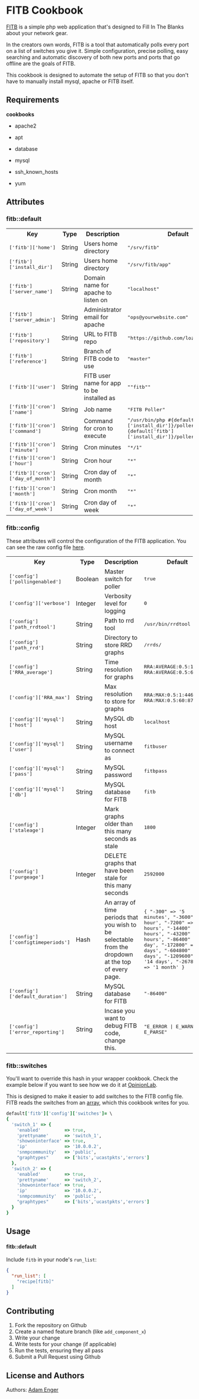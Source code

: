 FITB Cookbook
=============

[FITB](https://github.com/lozzd/FITB) is a simple php web application that's designed to Fill In The Blanks about your network gear. 

In the creators own words, FITB is a tool that automatically polls every port on a list of switches you give it. Simple configuration, precise polling, easy searching and automatic discovery of both new ports and ports that go offline are the goals of FITB.

This cookbook is designed to automate the setup of FITB so that you don't have to manually install mysql, apache or FITB itself.

Requirements
------------

**cookbooks**

* apache2

* apt

* database

* mysql

* ssh_known_hosts

* yum 

Attributes
----------
### fitb::default
<table>
  <tr>
    <th>Key</th>
    <th>Type</th>
    <th>Description</th>
    <th>Default</th>
  </tr>
  <tr>
    <td><tt>['fitb']['home']</tt></td>
    <td>String</td>
    <td>Users home directory</td>
    <td><tt>"/srv/fitb"</tt></td>
  </tr>
  <tr>
    <td><tt>['fitb']['install_dir']</tt></td>
    <td>String</td>
    <td>Users home directory</td>
    <td><tt>"/srv/fitb/app"</tt></td>
  </tr>
  <tr>
    <td><tt>['fitb']['server_name']</tt></td>
    <td>String</td>
    <td>Domain name for apache to listen on</td>
    <td><tt>"localhost"</tt></td>
  </tr>
  <tr>
    <td><tt>['fitb']['server_admin']</tt></td>
    <td>String</td>
    <td>Administrator email for apache</td>
    <td><tt>"ops@yourwebsite.com"</tt></td>
  </tr>
  <tr>
    <td><tt>['fitb']['repository']</tt></td>
    <td>String</td>
    <td>URL to FITB repo</td>
    <td><tt>"https://github.com/lozzd/FITB.git"</tt></td>
  </tr>
  <tr>
    <td><tt>['fitb']['reference']</tt></td>
    <td>String</td>
    <td>Branch of FITB code to use</td>
    <td><tt>"master"</tt></td>
  </tr>
  <tr>
    <td><tt>['fitb']['user']</tt></td>
    <td>String</td>
    <td>FITB user name for app to be installed as</td>
    <td><tt>""fitb""</tt></td>
  </tr>
  <tr>
    <td><tt>['fitb']['cron']['name']</tt></td>
    <td>String</td>
    <td>Job name</td>
    <td><tt>"FITB Poller"</tt></td>
  </tr>
  <tr>
    <td><tt>['fitb']['cron']['command']</tt></td>
    <td>String</td>
    <td>Command for cron to execute</td>
    <td><tt>"/usr/bin/php #{default['fitb']['install_dir']}/poller.php >> #{default['fitb']['install_dir']}/poller.log 2>&1"</tt></td>
  </tr>
  <tr>
    <td><tt>['fitb']['cron']['minute']</tt></td>
    <td>String</td>
    <td>Cron minutes</td>
    <td><tt>"*/1"</tt></td>
  </tr>
  <tr>
    <td><tt>['fitb']['cron']['hour']</tt></td>
    <td>String</td>
    <td>Cron hour</td>
    <td><tt>"*"</tt></td>
  </tr>
  <tr>
    <td><tt>['fitb']['cron']['day_of_month']</tt></td>
    <td>String</td>
    <td>Cron day of month</td>
    <td><tt>"*"</tt></td>
  </tr>
  <tr>
    <td><tt>['fitb']['cron']['month']</tt></td>
    <td>String</td>
    <td>Cron month</td>
    <td><tt>"*"</tt></td>
  </tr>
  <tr>
    <td><tt>['fitb']['cron']['day_of_week']</tt></td>
    <td>String</td>
    <td>Cron day of week</td>
    <td><tt>"*"</tt></td>
  </tr>
</table>

### fitb::config

These attributes will control the configuration of the FITB application. You can see the raw config file [here](https://github.com/lozzd/FITB/blob/master/config.php.sample).

<table>
  <tr>
    <th>Key</th>
    <th>Type</th>
    <th>Description</th>
    <th>Default</th>
  </tr>
  <tr>
    <td><tt>['config']['pollingenabled']</tt></td>
    <td>Boolean</td>
    <td>Master switch for poller</td>
    <td><tt>true</tt></td>
  </tr>
  <tr>
    <td><tt>['config']['verbose']</tt></td>
    <td>Integer</td>
    <td>Verbosity level for logging</td>
    <td><tt>0</tt></td>
  </tr>
  <tr>
    <td><tt>['config']['path_rrdtool']</tt></td>
    <td>String</td>
    <td>Path to rrd tool</td>
    <td><tt>/usr/bin/rrdtool</tt></td>
  </tr>
  <tr>
    <td><tt>['config']['path_rrd']</tt></td>
    <td>String</td>
    <td>Directory to store RRD graphs</td>
    <td><tt>/rrds/</tt></td>
  </tr>
  <tr>
    <td><tt>['config']['RRA_average']</tt></td>
    <td>String</td>
    <td>Time resolution for graphs</td>
    <td><tt>RRA:AVERAGE:0.5:1:44640 RRA:AVERAGE:0.5:60:8760</tt></td>
  </tr>
  <tr>
    <td><tt>['config']['RRA_max']</tt></td>
    <td>String</td>
    <td>Max resolution to store for graphs</td>
    <td><tt>RRA:MAX:0.5:1:44640 RRA:MAX:0.5:60:8760</tt></td>
  </tr>
  <tr>
    <td><tt>['config']['mysql']['host']</tt></td>
    <td>String</td>
    <td>MySQL db host</td>
    <td><tt>localhost</tt></td>
  </tr>
  <tr>
    <td><tt>['config']['mysql']['user']</tt></td>
    <td>String</td>
    <td>MySQL username to connect as</td>
    <td><tt>fitbuser</tt></td>
  </tr>
  <tr>
    <td><tt>['config']['mysql']['pass']</tt></td>
    <td>String</td>
    <td>MySQL password</td>
    <td><tt>fitbpass</tt></td>
  </tr>
  <tr>
    <td><tt>['config']['mysql']['db'] </tt></td>
    <td>String</td>
    <td>MySQL database for FITB</td>
    <td><tt>fitb</tt></td>
  </tr>
  <tr>
    <td><tt>['config']['staleage']</tt></td>
    <td>Integer</td>
    <td>Mark graphs older than this many seconds as stale</td>
    <td><tt>1800</tt></td>
  </tr>
  <tr>
    <td><tt>['config']['purgeage']</tt></td>
    <td>Integer</td>
    <td>DELETE graphs that have been stale for this many seconds</td>
    <td><tt>2592000</tt></td>
  </tr>
  <tr>
    <td><tt>['config']['configtimeperiods']</tt></td>
    <td>Hash</td>
    <td>An array of time periods that you wish to be selectable from the dropdown at the top of every page.</td>
    <td><tt>
    {
      "-300"     => '5 minutes', 
      "-3600"    => '1 hour', 
      "-7200"    => '2 hours', 
      "-14400"   => '4 hours', 
      "-43200"   => '12 hours', 
      "-86400"   => '1 day', 
      "-172800"  => '2 days', 
      "-604800"  => '7 days', 
      "-1209600" => '14 days', 
      "-2678400" => '1 month'
    }
  </tt></td>
  </tr>
  <tr>
    <td><tt>['config']['default_duration']</tt></td>
    <td>String</td>
    <td>MySQL database for FITB</td>
    <td><tt>"-86400"</tt></td>
  </tr>
  <tr>
    <td><tt>['config']['error_reporting']</tt></td>
    <td>String</td>
    <td>Incase you want to debug FITB code, change this.</td>
    <td><tt>"E_ERROR | E_WARNING | E_PARSE"</tt></td>
  </tr>
</table> 

### fitb::switches

You'll want to override this hash in your wrapper cookbook. Check the example below if you want to see how we do it at [OpinionLab](http://www.opinionlab.com).

This is designed to make it easier to add switches to the FITB config file. FITB reads the switches from an [array](https://github.com/lozzd/FITB/blob/master/config.php.sample#L10-L13), which this cookbook writes for you.

```ruby
default['fitb']['config']['switches']= \
{
  'switch_1' => {
    'enabled'         => true,
    'prettyname'      => 'switch_1',
    'showoninterface' => true,
    'ip'              => '10.0.0.2',
    'snmpcommunity'   => 'public',
    "graphtypes"      => ['bits','ucastpkts','errors']
  },
  'switch_2' => {
    'enabled'         => true,
    'prettyname'      => 'switch_2',
    'showoninterface' => true,
    'ip'              => '10.0.0.2',
    'snmpcommunity'   => 'public',
    "graphtypes"      => ['bits','ucastpkts','errors']
  }
}
```

Usage
-----
#### fitb::default

Include `fitb` in your node's `run_list`:

```json
{
  "run_list": [
    "recipe[fitb]"
  ]
}
```

Contributing
------------

1. Fork the repository on Github
2. Create a named feature branch (like `add_component_x`)
3. Write your change
4. Write tests for your change (if applicable)
5. Run the tests, ensuring they all pass
6. Submit a Pull Request using Github

License and Authors
-------------------
Authors: [Adam Enger](adamenger@gmail.com)
